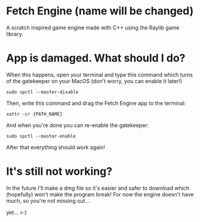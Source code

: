 # Fetch Engine (name will be changed) #
A scratch inspired game engine made with C++ using the Raylib game library.

# App is damaged. What should I do?
When this happens, open your terminal and type this command which turns of the gatekeeper on your MacOS (don't worry, you can enable it later!)

`sudo spctl --master-disable`

Then, write this command and drag the Fetch Engine app to the terminal:

`xattr -cr {PATH_NAME}`

And when you're done you can re-enable the gatekeeper:

`sudo spctl --master-enable`

After that everything should work again!

# It's still not working? #
In the future I'll make a dmg file so it's easier and safer to download which (hopefully) won't make the program break! For now the engine doesn't have much, so you're not missing out...

yet... >:)